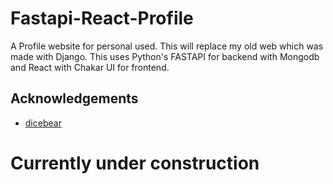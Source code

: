 
# Fastapi-React-Profile

A Profile website for personal used. This will replace my old web which was made with Django. This uses Python's FASTAPI for backend with Mongodb and React with Chakar UI for frontend. 


## Acknowledgements

 - [dicebear](https://www.dicebear.com/)

# Currently under construction
